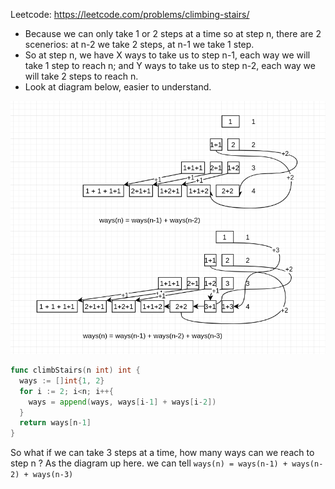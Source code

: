 Leetcode: https://leetcode.com/problems/climbing-stairs/

- Because we can only take 1 or 2 steps at a time so at step n, there are 2 scenerios: at n-2 we take 2 steps, at n-1 we take 1 step.
- So at step n, we have X ways to take us to step n-1, each way we will take 1 step to reach n; and Y ways to take us to step n-2, each way we will take 2 steps to reach n.
- Look at diagram below, easier to understand.

![](climb-stairs.png)

```go
func climbStairs(n int) int {
  ways := []int{1, 2}
  for i := 2; i<n; i++{
    ways = append(ways, ways[i-1] + ways[i-2])
  }
  return ways[n-1]
}
```

So what if we can take 3 steps at a time, how many ways can we reach to step n ?
As the diagram up here. we can tell `ways(n) = ways(n-1) + ways(n-2) + ways(n-3)`
